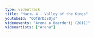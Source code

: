 ```yaml
---
type: videotrack
title: "Часть 4 - Valley of the Kings"
youtubeId: "QOfBrDJSQjs"
videoevents: "Arena в Boerderij (2011)"
videoartists: ["Arena"]
---
```

